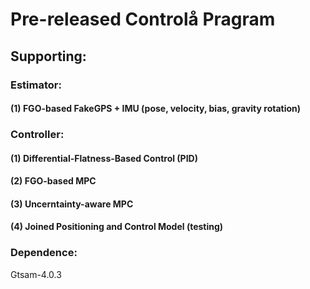 # Pre-released Controlå Pragram

## Supporting:

### Estimator:
#### (1) FGO-based FakeGPS + IMU (pose, velocity, bias, gravity rotation)

### Controller:
#### (1) Differential-Flatness-Based Control (PID)
#### (2) FGO-based MPC
#### (3) Uncerntainty-aware MPC
#### (4) Joined Positioning and Control Model (testing)


### Dependence:
Gtsam-4.0.3
